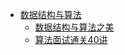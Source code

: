 - [数据结构与算法](coding/数据结构与算法/index.md)
  - [数据结构与算法之美](coding/数据结构与算法/专栏-数据结构与算法之美.md)
  - [算法面试通关40讲](coding/数据结构与算法/专栏-算法面试通关40讲.md)

